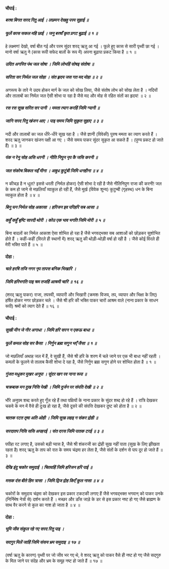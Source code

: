 #### चौपाई :

##### बरषा बिगत सरद रितु आई । लछमन देखहु परम सुहाई ॥
##### फूलें कास सकल महि छाई । जनु बरषाँ कृत प्रगट बुढ़ाई ॥ १ ॥

हे लक्ष्मण! देखो, वर्षा बीत गई और परम सुंदर शरद् ऋतु आ गई । फूले हुए कास से सारी पृथ्वी छा गई । मानो वर्षा ऋतु ने (कास रूपी सफेद बालों के रूप में) अपना बुढ़ापा प्रकट किया है ॥ १ ॥

##### उदित अगस्ति पंथ जल सोषा । जिमि लोभहिं सोषइ संतोषा ॥
##### सरिता सर निर्मल जल सोहा । संत हृदय जस गत मद मोहा ॥ २ ॥

अगस्त्य के तारे ने उदय होकर मार्ग के जल को सोख लिया, जैसे संतोष लोभ को सोख लेता है । नदियों और तालाबों का निर्मल जल ऐसी शोभा पा रहा है जैसे मद और मोह से रहित संतों का हृदय! ॥ २ ॥

##### रस रस सूख सरित सर पानी । ममता त्याग करहिं जिमि ग्यानी ॥
##### जानि सरद रितु खंजन आए । पाइ समय जिमि सुकृत सुहाए ॥ ३ ॥

नदी और तालाबों का जल धीरे-धीरे सूख रहा है । जैसे ज्ञानी (विवेकी) पुरुष ममता का त्याग करते हैं । शरद ऋतु जानकर खंजन पक्षी आ गए । जैसे समय पाकर सुंदर सुकृत आ सकते हैं । (पुण्य प्रकट हो जाते हैं) ॥ ३ ॥

##### पंक न रेनु सोह असि धरनी । नीति निपुन नृप कै जसि करनी ॥
##### जल संकोच बिकल भइँ मीना । अबुध कुटुंबी जिमि धनहीना ॥ ४ ॥

न कीचड़ है न धूल? इससे धरती (निर्मल होकर) ऐसी शोभा दे रही है जैसे नीतिनिपुण राजा की करनी! जल के कम हो जाने से मछलियाँ व्याकुल हो रही हैं, जैसे मूर्ख (विवेक शून्य) कुटुम्बी (गृहस्थ) धन के बिना व्याकुल होता है ॥ ४ ॥

##### बिनु घन निर्मल सोह अकासा । हरिजन इव परिहरि सब आसा ॥
##### कहुँ कहुँ बृष्टि सारदी थोरी । कोउ एक भाव भगति जिमि मोरी ॥ ५ ॥

बिना बादलों का निर्मल आकाश ऐसा शोभित हो रहा है जैसे भगवद्भक्त सब आशाओं को छोड़कर सुशोभित होते हैं । कहीं-कहीं (विरले ही स्थानों में) शरद् ऋतु की थोड़ी-थोड़ी वर्षा हो रही है । जैसे कोई विरले ही मेरी भक्ति पाते हैं ॥ ५ ॥

#### दोहा :

##### चले हरषि तजि नगर नृप तापस बनिक भिखारि ।
##### जिमि हरिभगति पाइ श्रम तजहिं आश्रमी चारि ॥ १६ ॥

(शरद् ऋतु पाकर) राजा, तपस्वी, व्यापारी और भिखारी (क्रमशः विजय, तप, व्यापार और भिक्षा के लिए) हर्षित होकर नगर छोड़कर चले । जैसे श्री हरि की भक्ति पाकर चारों आश्रम वाले (नाना प्रकार के साधन रूपी) श्रमों को त्याग देते हैं ॥ १६ ॥

#### चौपाई :

##### सुखी मीन जे नीर अगाधा । जिमि हरि सरन न एकऊ बाधा ॥
##### फूलें कमल सोह सर कैसा । निर्गुन ब्रह्म सगुन भएँ जैसा ॥ १ ॥

जो मछलियाँ अथाह जल में हैं, वे सुखी हैं, जैसे श्री हरि के शरण में चले जाने पर एक भी बाधा नहीं रहती । कमलों के फूलने से तालाब कैसी शोभा दे रहा है, जैसे निर्गुण ब्रह्म सगुण होने पर शोभित होता है ॥ १ ॥

##### गुंजत मधुकर मुखर अनूपा । सुंदर खग रव नाना रूपा ॥
##### चक्रबाक मन दुख निसि पेखी । जिमि दुर्जन पर संपति देखी ॥ २ ॥

भौंरे अनुपम शब्द करते हुए गूँज रहे हैं तथा पक्षियों के नाना प्रकार के सुंदर शब्द हो रहे हैं । रात्रि देखकर चकवे के मन में वैसे ही दुःख हो रहा है, जैसे दूसरे की संपत्ति देखकर दुष्ट को होता है ॥ २ ॥

##### चातक रटत तृषा अति ओही । जिमि सुख लहइ न संकर द्रोही ॥
##### सरदातप निसि ससि अपहरई । संत दरस जिमि पातक टरई ॥ ३ ॥

पपीहा रट लगाए है, उसको बड़ी प्यास है, जैसे श्री शंकरजी का द्रोही सुख नहीं पाता (सुख के लिए झीखता रहता है) शरद् ऋतु के ताप को रात के समय चंद्रमा हर लेता है, जैसे संतों के दर्शन से पाप दूर हो जाते हैं ॥ ३ ॥

##### देखि इंदु चकोर समुदाई । चितवहिं जिमि हरिजन हरि पाई ॥
##### मसक दंस बीते हिम त्रासा । जिमि द्विज द्रोह किएँ कुल नासा ॥ ४ ॥

चकोरों के समुदाय चंद्रमा को देखकर इस प्रकार टकटकी लगाए हैं जैसे भगवद्भक्त भगवान् को पाकर उनके (निर्निमेष नेत्रों से) दर्शन करते हैं । मच्छर और डाँस जाड़े के डर से इस प्रकार नष्ट हो गए जैसे ब्राह्मण के साथ वैर करने से कुल का नाश हो जाता है ॥ ४ ॥

#### दोहा :

##### भूमि जीव संकुल रहे गए सरद रितु पाइ ।
##### सदगुर मिलें जाहिं जिमि संसय भ्रम समुदाइ ॥ १७ ॥

(वर्षा ऋतु के कारण) पृथ्वी पर जो जीव भर गए थे, वे शरद् ऋतु को पाकर वैसे ही नष्ट हो गए जैसे सद्गुरु के मिल जाने पर संदेह और भ्रम के समूह नष्ट हो जाते हैं ॥ १७ ॥